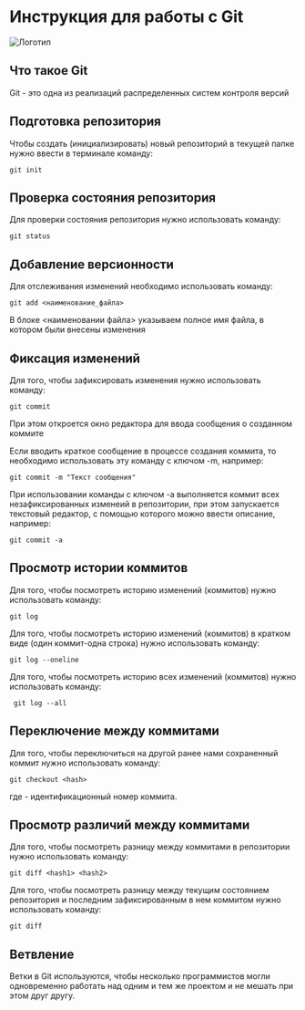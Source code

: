 # **Инструкция для работы с Git**

![Логотип](git.jpeg)

## Что такое Git

Git - это одна из реализаций распределенных систем контроля версий

## Подготовка репозитория

Чтобы создать (инициализировать) новый репозиторий в текущей папке нужно ввести в терминале команду:

    git init

## Проверка состояния репозитория

Для проверки состояния репозитория нужно использовать команду:

    git status

## Добавление версионности

Для отслеживания изменений необходимо использовать команду:

    git add <наименование_файла>

 В блоке <наименовании файла> указываем полное имя файла, в котором были внесены изменения   

## Фиксация изменений

Для того, чтобы зафиксировать изменения нужно использовать команду:

    git commit

При этом откроется окно редактора для ввода сообщения о созданном коммите

Если вводить краткое сообщение в процессе создания коммита, то необходимо использовать эту команду с ключом -m, например:  

    git commit -m "Текст сообщения"

При использовании команды с ключом -a выполняется коммит всех незафиксированных изменеий в репозитории, при этом запускается текстовый  редактор, с помощью которого можно ввести описание, например: 

    git commit -a

## Просмотр истории коммитов

Для того, чтобы посмотреть историю изменений (коммитов) нужно использовать команду:

    git log

 Для того, чтобы посмотреть историю изменений (коммитов) в кратком виде (один коммит-одна строка) нужно использовать команду:   

    git log --oneline

Для того, чтобы посмотреть историю всех изменений (коммитов) нужно использовать команду:

     git log --all 

## Переключение между коммитами

 Для того, чтобы переключиться на другой ранее нами сохраненный коммит  нужно использовать команду:

    git checkout <hash>  

где  <hash> - идентификационный номер коммита.  

## Просмотр различий между коммитами

 Для того, чтобы посмотреть разницу между коммитами в репозитории нужно использовать команду:

    git diff <hash1> <hash2>

Для того, чтобы посмотреть разницу между текущим состоянием репозитория и последним зафиксированным в нем коммитом нужно использовать команду:

    git diff   

## Ветвление

Ветки в Git используются, чтобы несколько программистов могли одновременно работать над одним и тем же проектом и не мешать при этом друг другу.